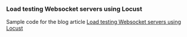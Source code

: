 ### Load testing Websocket servers using Locust

Sample code for the blog article [Load testing Websocket servers using Locust](https://www.madhur.co.in/blog/2024/08/04/load-testing-websocket-servers-locust.html)